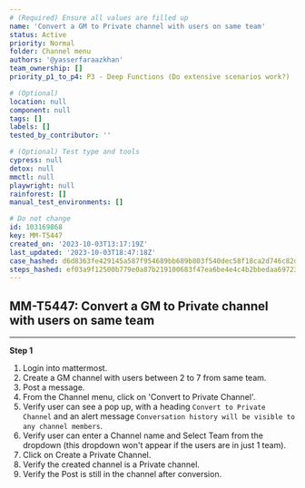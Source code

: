 ```yaml
---
# (Required) Ensure all values are filled up
name: 'Convert a GM to Private channel with users on same team'
status: Active
priority: Normal
folder: Channel menu
authors: '@yasserfaraazkhan'
team_ownership: []
priority_p1_to_p4: P3 - Deep Functions (Do extensive scenarios work?)

# (Optional)
location: null
component: null
tags: []
labels: []
tested_by_contributor: ''

# (Optional) Test type and tools
cypress: null
detox: null
mmctl: null
playwright: null
rainforest: []
manual_test_environments: []

# Do not change
id: 103169868
key: MM-T5447
created_on: '2023-10-03T13:17:19Z'
last_updated: '2023-10-03T18:47:18Z'
case_hashed: d6d8363fe429145a587f954689bb689b803f540dec58f18ca2d746c82dc6cac5f706039af6b057de0d6714738f9ec2d5
steps_hashed: ef03a9f12500b779e0a87b219100683f47ea6be4e4c4b2bbedaa69723b909e87825c1b3bb616fc83415027289922cacb
---
```


<!-- (Auto-generated) Based on frontmatter's "key" and "name" -->

## MM-T5447: Convert a GM to Private channel with users on same team

---

**Step 1**

1. Login into mattermost.
2. Create a GM channel with users between 2 to 7 from same team.
3. Post a message.
4. From the Channel menu, click on 'Convert to Private Channel'.
5. Verify user can see a pop up, with a heading `Convert to Private Channel` and an alert message `Conversation history will be visible to any channel members`.
6. Verify user can enter a Channel name and Select Team from the dropdown (this dropdown won't appear if the users are in just 1 team).
7. Click on Create a Private Channel.
8. Verify the created channel is a Private channel.
9. Verify the Post is still in the channel after conversion.
